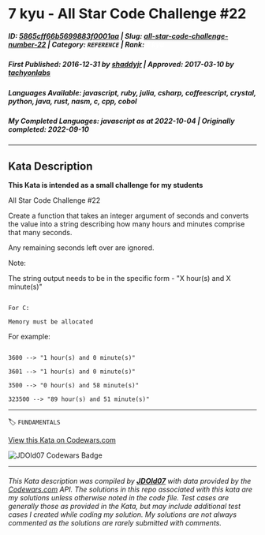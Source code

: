 # 7 kyu - All Star Code Challenge #22

##### **ID**: [5865cff66b5699883f0001aa](https://www.codewars.com/kata/5865cff66b5699883f0001aa) | **Slug**: [all-star-code-challenge-number-22](https://www.codewars.com/kata/5865cff66b5699883f0001aa) | **Category**: `REFERENCE` | **Rank**: <span style="color:white">7 kyu</span>

##### **First Published**: 2016-12-31 ***by*** [shaddyjr](https://www.codewars.com/users/shaddyjr) | **Approved**: 2017-03-10 ***by*** [tachyonlabs](https://www.codewars.com/users/tachyonlabs)

##### **Languages Available**: javascript, ruby, julia, csharp, coffeescript, crystal, python, java, rust, nasm, c, cpp, cobol

##### **My Completed Languages**: javascript ***as at*** 2022-10-04 | **Originally completed**: 2022-09-10

---

## Kata Description


**This Kata is intended as a small challenge for my students**



All Star Code Challenge #22



Create a function that takes an integer argument of seconds and converts the value into a string describing how many hours and minutes comprise that many seconds.



Any remaining seconds left over are ignored.



Note:  

The string output needs to be in the specific form - "X hour(s) and X minute(s)"



~~~ if:c

For C:  

Memory must be allocated

~~~



For example:

```

3600 --> "1 hour(s) and 0 minute(s)"

3601 --> "1 hour(s) and 0 minute(s)"

3500 --> "0 hour(s) and 58 minute(s)"

323500 --> "89 hour(s) and 51 minute(s)"

```



---


🏷 `FUNDAMENTALS`


[View this Kata on Codewars.com](https://www.codewars.com/kata/5865cff66b5699883f0001aa)

![](https://www.codewars.com/users/jdold07/badges/large "JDOld07 Codewars Badge")

---

###### *This Kata description was compiled by [**JDOld07**](https://tpstech.dev) with data provided by the [Codewars.com](https://www.codewars.com) API.  The solutions in this repo associated with this kata are my solutions unless otherwise noted in the code file.  Test cases are generally those as provided in the Kata, but may include additional test cases I created while coding my solution.  My solutions are not always commented as the solutions are rarely submitted with comments.*
